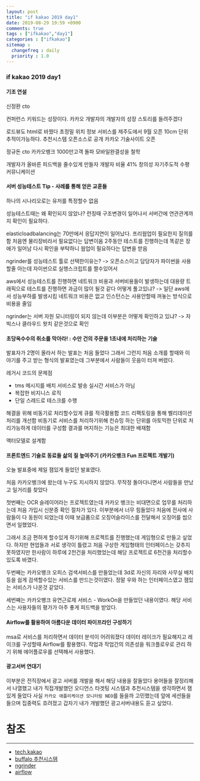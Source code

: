 ```yaml
---
layout: post
title: "if kakao 2019 day1"
date: 2019-08-29 19:59 +0900
comments: true
tags : ["ifkakao","day1"]
categories : ["ifkakao"]
sitemap :
  changefreq : daily
  priority : 1.0
---
```

 
### if kakao 2019 day1

#### 기조 연설
신정환 cto 

컨퍼런스 키워드는 성장이다.
카카오 개발자의 개발자의 성장 스토리를 들려주겠다

로드뷰도 html로 바꿨다 초정밀 위치 정보 서비스를 제주도에서 9월 오픈 10cm 단위 추적이가능하다.
추천시스템 오픈소스로 공개
카카오 기술사이트 오픈

정규돈 cto 카카오뱅크
1000만고객 돌파
모바일완결성을 철학

개발자가 올바른 피드백을 줄수있게 만들자
개발자 비율 41%
창의성 자기주도적 수평 커뮤니케이션

#### 서버 성능테스트 Tip - 사례를 통해 얻은 교훈들

하나의 시나리오로는 유저를 특정할수 없음

성능테스트때는 왜 확인되지 않았나? 런칭때 구조변경이 일어나서
서버간에 연관관계까지 확인이 필요하다.

elasticloadbalancing는 70만에서 응답지연이 일어났다. 프리웜업이 필요한지 질의를함 처음엔 물리장비라서 필요없다는 답변이옴
2주동안 테스트를 진행하는데 똑같은 장애가 일어남 다시 확인을 부탁하니 웜업이 필요하다는 답변을 받음

ngrinder를 성능테스트 툴로 선택한이유는? -> 오픈소스이고 담당자가 파이썬을 사용할줄 아는데 자이썬으로 실행스크립트를 짤수있어서

aws에서 성능테스트를 진행하면 네트워크 비용과 서버비용들이 발생하는데 대용량 트래픽으로 테스트를 진행하면 과금이 많이 될것 같다
어떻게 풀고있냐? -> 일단 aws에서 성능부하를 발생시킴 네트워크 비용은 없고 인스턴스는 사용안할때 꺼놓는 방식으로 비용을 줄임
 
ngrinder는 서버 자원 모니터링이 되지 않는데 이부분은 어떻게 확인하고 있냐? -> 자빅스나 클라우드 왓치 같은것으로 확인
 
#### 초당옥수수의 취소를 막아라! : 수만 건의 주문을 1초내에 처리하는 기술
 
 발표자가 2명이 올라서 하는 발표는 처음 들었다 그래서 그런지 처음 소개를 할때와 이야기를 주고 받는 형식의 발표였는데 그부분에서 사람들이
 웃음이 터져 버렸다.
 
 레거시 코드의 문제점
 
* tms 메시지를 배치 서비스로 발송 실시간 서비스가 아님
* 복잡한 비지니스 로직
* 단일 스레드로 테스크를 수행

해결을 위해 비동기로 처리할수있게 큐를 적극활용함
코드 리팩토링을 통해 벨리데이션 처리를 개선함 
비동기로 서비스를 처리하기위해 컨슈밍 하는 단위를 아토믹한 단위로 처리가능하게 데이터를 구성함
결과를 머지하는 기능은 최대한 배재함

액터모델로 설계함

#### 프론트엔드 기술로 동료들 삶의 질 높여주기 (카카오뱅크 Fun 프로젝트 개발기)

오늘 발표중에 제일 잼있게 들었던 발표였다.

처음 카카오뱅크에 왔는데 누구도 지시하지 않았다. 무작정 돌아다니면서 사람들을 만났고 일거리를 찾았다

첫번째는 OCR 슬레이어라는 프로젝트였는데 카카오 뱅크는 비대면으로 업무를 처리하는데 처음 가입시 신분증 확인 절차가 있다.
이부분에서 너무 힘들었다 처음에 전사에 사람들이 다 동원이 되었는데 이때 보급품으로 오징어슬라이스를 전달해서 오징어를 씹으면서 일했었다.

그래서 조금 편하게 할수있게 하기위해 프로젝트를 진행했는데 게임형으로 만들고 싶었다. 하지만 현업들과 서로 생각이 틀렸고 
처음 구상한 게임형태의 인터페이스는 갖추지 못하였지만 한사람이 하루에 2천건을 처리했었는데 해당 프로젝트로 6천건을 처리할수있도록 바꼈다.

두번째는 카카오뱅크 오피스 검색서비스를 만들었는데 3d로 자신의 자리와 사무실 배치등을 쉽게 검색할수있는 서비스를 만드는것이였다.
정말 우와 하는 인터페이스였고 잼있는 서비스가 나온것 같았다.

세번째는 카카오뱅크 유연근로제 서비스 - WorkOn을 만들었던 내용이였다.
해당 서비스는 사용자들의 평가가 아주 좋게 피드백을 받았다.

#### Airflow를 활용하여 아름다운 데이터 파이프라인 구성하기

msa로 서비스를 처리하면서 데이터 분석이 어려워졌다 데이터 레이크가 필요해지고 레이크를 구성할때 Airflow를 활용했다.
작업과 작업간의 의존성을 워크플로우로 관리 하기 위해 에어플로우를 선택해서 사용했다. 

#### 광고서버 연대기

이부분은 전직장에서 광고 서버를 개발을 해서 해당 내용을 잘들었다 용어들을 잘정리해서 나열했고
내가 직접개발했던 오디언스 타겟팅 시스템과 추천시스템을 생각하면서 잼있게 들었다 사실 `카카오 애플리케이션 모니터링 NEO`를 들을까 고민했는데
앞에 세션들을 들으며 집중력도 흐려졌고 갑자기 내가 개발했던 광고서버내용도 듣고 싶었다.


# 참조
----- 
* [tech.kakao](https://tech.kakao.com/)
* [buffalo 추천시스템](https://github.com/kakao/buffalo)
* [ngrinder](https://github.com/naver/ngrinder)
* [airflow](https://airflow.apache.org/)